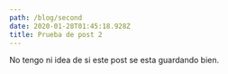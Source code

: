 ```yaml
---
path: /blog/second
date: 2020-01-28T01:45:18.928Z
title: Prueba de post 2
---
```

No tengo ni idea de si este post se esta guardando bien.
